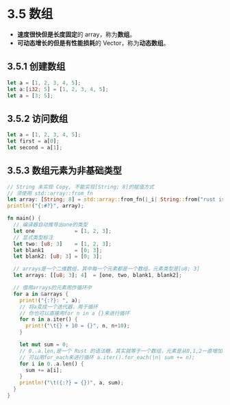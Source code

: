 # 3.5 数组

- **速度很快但是长度固定**的 array，称为**数组**。
- **可动态增长的但是有性能损耗**的 Vector，称为**动态数组**。

## 3.5.1 创建数组

```rust
let a = [1, 2, 3, 4, 5];
let a:[i32; 5] = [1, 2, 3, 4, 5];
let a = [3; 5];
```

## 3.5.2 访问数组

```rust
let a = [1, 2, 3, 4, 5];
let first = a[0];
let second = a[1];
```

## 3.5.3 数组元素为非基础类型

```rust
// String 未实现 Copy, 不能实现[String; 8]的赋值方式
// 须使用 std::array::from_fn
let array: [String; 8] = std::array::from_fn(|_i| String::from("rust is good!"));
println!("{:#?}", array);
```

```rust
fn main() {
  // 编译器自动推导出one的类型
  let one             = [1, 2, 3];
  // 显式类型标注
  let two: [u8; 3]    = [1, 2, 3];
  let blank1          = [0; 3];
  let blank2: [u8; 3] = [0; 3];

  // arrays是一个二维数组，其中每一个元素都是一个数组，元素类型是[u8; 3]
  let arrays: [[u8; 3]; 4]  = [one, two, blank1, blank2];

  // 借用arrays的元素用作循环中
  for a in &arrays {
    print!("{:?}: ", a);
    // 将a变成一个迭代器，用于循环
    // 你也可以直接用for n in a {}来进行循环
    for n in a.iter() {
      print!("\t{} + 10 = {}", n, n+10);
    }

    let mut sum = 0;
    // 0..a.len,是一个 Rust 的语法糖，其实就等于一个数组，元素是从0,1,2一直增加到到a.len-1
    // 可以用for_each来进行循环 a.iter().for_each(|n| sum += n);
    for i in 0..a.len() {
      sum += a[i];
    }
    println!("\t({:?} = {})", a, sum);
  }
}
```
